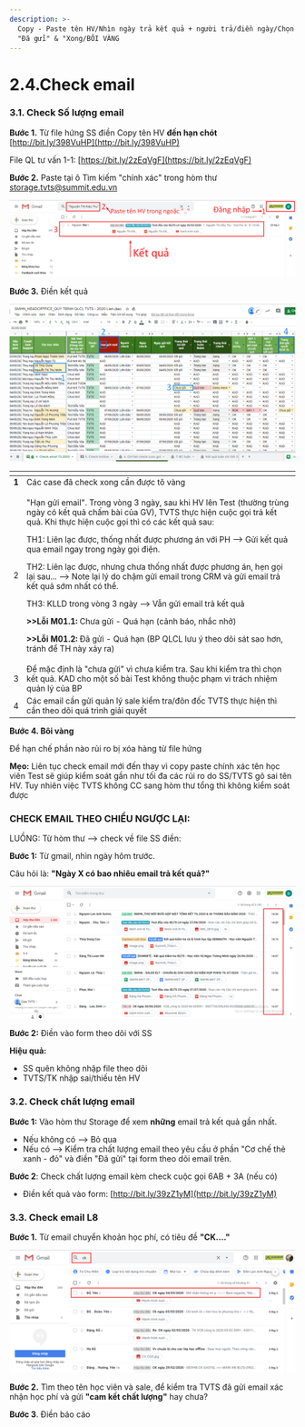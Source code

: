 ```yaml
---
description: >-
  Copy - Paste tên HV/Nhìn ngày trả kết quả + người trả/điền ngày/Chọn
  "Đã gửi" & "Xong/BÔI VÀNG
---
```


# 2.4.Check email

### 3.1. Check Số lượng email

**Bước 1.** Từ file hứng SS điền Copy tên HV **đến hạn chót** [http://bit.ly/398VuHP](http://bit.ly/398VuHP)

File QL tư vấn 1-1: [https://bit.ly/2zEqVgF](https://bit.ly/2zEqVgF)

**Bước 2.** Paste tại ô Tìm kiếm "chính xác" trong hòm thư storage.tvts@summit.edu.vn

![Nh&#x1EDB; l&#x1EA5;y ng&#xE0;y tr&#x1EA3; k&#x1EBF;t qu&#x1EA3;](../../.gitbook/assets/image.png)

**Bước 3.** Điền kết quả 

![](../../.gitbook/assets/2%20%283%29.png)

<table>
  <thead>
    <tr>
      <th style="text-align:left"></th>
      <th style="text-align:left"></th>
    </tr>
  </thead>
  <tbody>
    <tr>
      <td style="text-align:left"><b>1</b>
      </td>
      <td style="text-align:left">Ca&#x301;c case &#x111;a&#x303; check xong c&#xE2;&#x300;n &#x111;&#x1B0;&#x1A1;&#x323;c
        t&#xF4; va&#x300;ng</td>
    </tr>
    <tr>
      <td style="text-align:left">2</td>
      <td style="text-align:left">
        <p>&quot;Ha&#x323;n g&#x1B0;&#x309;i email&quot;. Trong vo&#x300;ng 3 nga&#x300;y,
          sau khi HV l&#xEA;n Test (th&#x1B0;&#x1A1;&#x300;ng tru&#x300;ng nga&#x300;y
          co&#x301; k&#xEA;&#x301;t qua&#x309; ch&#xE2;&#x301;m ba&#x300;i cu&#x309;a
          GV), TVTS th&#x1B0;&#x323;c hi&#xEA;&#x323;n cu&#xF4;&#x323;c go&#x323;i
          tra&#x309; k&#xEA;&#x301;t qua&#x309;. Khi th&#x1B0;&#x323;c hi&#xEA;&#x323;n
          cu&#xF4;&#x323;c go&#x323;i thi&#x300; co&#x301; ca&#x301;c k&#xEA;&#x301;t
          qua&#x309; sau:</p>
        <p>TH1: Li&#xEA;n la&#x323;c &#x111;&#x1B0;&#x1A1;&#x323;c, th&#xF4;&#x301;ng
          nh&#xE2;&#x301;t &#x111;&#x1B0;&#x1A1;&#x323;c ph&#x1B0;&#x1A1;ng a&#x301;n
          v&#x1A1;&#x301;i PH --&gt; G&#x1B0;&#x309;i k&#xEA;&#x301;t qua&#x309;
          qua email ngay trong nga&#x300;y go&#x323;i &#x111;i&#xEA;&#x323;n.</p>
        <p>TH2: Li&#xEA;n la&#x323;c &#x111;&#x1B0;&#x1A1;&#x323;c, nh&#x1B0;ng ch&#x1B0;a
          th&#xF4;&#x301;ng nh&#xE2;&#x301;t &#x111;&#x1B0;&#x1A1;&#x323;c ph&#x1B0;&#x1A1;ng
          a&#x301;n, he&#x323;n go&#x323;i la&#x323;i sau... --&gt; Note la&#x323;i
          ly&#x301; do ch&#xE2;&#x323;m g&#x1B0;&#x309;i email trong CRM va&#x300;
          g&#x1B0;&#x309;i email tra&#x309; k&#xEA;&#x301;t qua&#x309; s&#x1A1;&#x301;m
          nh&#xE2;&#x301;t co&#x301; th&#xEA;&#x309;.</p>
        <p>TH3: KLLD trong vo&#x300;ng 3 nga&#x300;y --&gt; V&#xE2;&#x303;n g&#x1B0;&#x309;i
          email tra&#x309; k&#xEA;&#x301;t qua&#x309;</p>
        <p><b>&gt;&gt;L&#xF4;&#x303;i M01.1: </b>Ch&#x1B0;a g&#x1B0;&#x309;i - Qua&#x301;
          ha&#x323;n (ca&#x309;nh ba&#x301;o, nh&#x103;&#x301;c nh&#x1A1;&#x309;)</p>
        <p><b>&gt;&gt;L&#xF4;&#x303;i M01.2: </b>&#x110;a&#x303; g&#x1B0;&#x309;i
          - Qua&#x301; ha&#x323;n (BP QLCL l&#x1B0;u y&#x301; theo do&#x303;i sa&#x301;t
          sao h&#x1A1;n, tra&#x301;nh &#x111;&#xEA;&#x309; TH na&#x300;y xa&#x309;y
          ra)</p>
      </td>
    </tr>
    <tr>
      <td style="text-align:left">3</td>
      <td style="text-align:left">&#x110;&#xEA;&#x309; m&#x103;&#x323;c &#x111;i&#x323;nh la&#x300; &quot;ch&#x1B0;a
        g&#x1B0;&#x309;i&quot; vi&#x300; ch&#x1B0;a ki&#xEA;&#x309;m tra. Sau khi
        ki&#xEA;&#x309;m tra thi&#x300; cho&#x323;n k&#xEA;&#x301;t qua&#x309;.
        KAD cho m&#xF4;&#x323;t s&#xF4;&#x301; ba&#x300;i Test kh&#xF4;ng thu&#xF4;&#x323;c
        pha&#x323;m vi tra&#x301;ch nhi&#xEA;&#x323;m qua&#x309;n ly&#x301; cu&#x309;a
        BP</td>
    </tr>
    <tr>
      <td style="text-align:left">4</td>
      <td style="text-align:left">Ca&#x301;c email c&#xE2;&#x300;n g&#x1B0;&#x309;i qua&#x309;n ly&#x301;
        sale ki&#xEA;&#x309;m tra/&#x111;&#xF4;n &#x111;&#xF4;&#x301;c TVTS th&#x1B0;&#x323;c
        hi&#xEA;&#x323;n thi&#x300; c&#xE2;&#x300;n theo do&#x303;i qua&#x301;
        tri&#x300;nh gia&#x309;i quy&#xEA;&#x301;t</td>
    </tr>
  </tbody>
</table>

**Bước 4. Bôi vàng**

Để hạn chế phần nào rủi ro bị xóa hàng từ file hứng

**Mẹo:** Liên tục check email mới đến thay vì copy paste chính xác tên học viên Test sẽ giúp kiểm soát gần như tối đa các rủi ro do SS/TVTS gõ sai tên HV. Tuy nhiên việc TVTS không CC sang hòm thư tổng thì không kiểm soát được

### CHECK EMAIL THEO CHIỀU NGƯỢC LẠI:

LUỒNG: Từ hòm thư --&gt; check về file SS điền:

**Bước 1:** Từ gmail, nhìn ngày hôm trước. 

Câu hỏi là: **"Ngày X có bao nhiêu email trả kết quả?"**

![](../../.gitbook/assets/screenshot_7.png)

**Bước 2:** Điền vào form theo dõi với SS

**Hiệu quả:**

* SS quên không nhập file theo dõi
* TVTS/TK nhập sai/thiếu tên HV



### 3.2. Check chất lượng email

**Bước 1:** Vào hòm thư Storage để xem **những** email trả kết quả gần nhất. 

* Nếu không có --&gt; Bỏ qua
* Nếu có --&gt; Kiểm tra chất lượng email theo yêu cầu ở phần "Cơ chế thẻ xanh - đỏ" và điền "Đã gửi" tại form theo dõi email trên. 

**Bước 2**: Check chất lượng email kèm check cuộc gọi 6AB + 3A \(nếu có\)

* Điền kết quả vào form: [http://bit.ly/39zZ1yM](http://bit.ly/39zZ1yM)

### 3.3. Check email L8

**Bước 1.** Từ email chuyển khoản học phí, có tiêu đề **"CK...."**

![](../../.gitbook/assets/61.png)

**Bước 2.** Tìm theo tên học viên và sale, để kiểm tra TVTS đã gửi email xác nhận học phí và gửi **"cam kết chất lượng"** hay chưa?

**Bước 3**. Điền báo cáo

